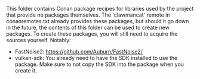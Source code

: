 This folder contains Conan package recipes for libraries used by the project that provide no packages themselves.
The 'clawmancat' remote in conanremotes.txt already provides these packages, but should it go down in the future,
the contents of this folder can be used to create new packages.
To create these packages, you will still need to acquire the sources yourself. Notably:  

- FastNoise2: https://github.com/Auburn/FastNoise2/
- vulkan-sdk: You already need to have the SDK installed to use the package. Make sure to not copy the SDK into the package when you create it.